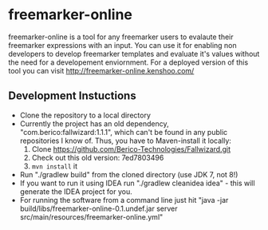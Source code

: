 freemarker-online
====================

freemarker-online is a tool for any freemarker users to evalaute their freemarker expressions with an input.
You can use it for enabling non developers to develop freemarker templates and evaluate it's values without the need for a developement enviornment.
For a deployed version of this tool you can visit http://freemarker-online.kenshoo.com/

Development Instuctions
------------------------
* Clone the repository to a local directory
* Currently the project has an old dependency, "com.berico:fallwizard:1.1.1", which can't be found in any public repositories I know of. Thus, you have to Maven-install it locally:
  1. Clone https://github.com/Berico-Technologies/Fallwizard.git
  2. Check out this old version: 7ed7803496
  3. `mvn install` it
* Run "./gradlew build" from the cloned directory (use JDK 7, not 8!)
* If you want to run it using IDEA run "./gradlew cleanidea idea" - this will generate the IDEA project for you.
* For running the software from a command line just hit "java -jar build/libs/freemarker-online-0.1.undef.jar server  src/main/resources/freemarker-online.yml"


